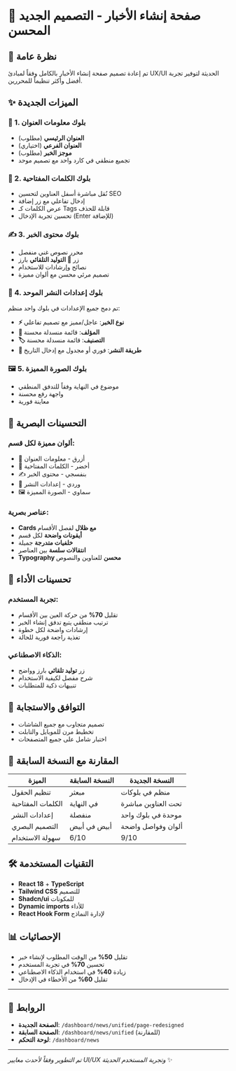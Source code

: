 # 📰 صفحة إنشاء الأخبار - التصميم الجديد المحسن

## 🎯 نظرة عامة

تم إعادة تصميم صفحة إنشاء الأخبار بالكامل وفقاً لمبادئ UX/UI الحديثة لتوفير تجربة أفضل وأكثر تنظيماً للمحررين.

## ✨ الميزات الجديدة

### 📝 1. بلوك معلومات العنوان
- **العنوان الرئيسي** (مطلوب)
- **العنوان الفرعي** (اختياري)
- **موجز الخبر** (مطلوب)
- تجميع منطقي في كارد واحد مع تصميم موحد

### 🔑 2. بلوك الكلمات المفتاحية  
- نُقل مباشرة أسفل العناوين لتحسين SEO
- إدخال تفاعلي مع زر إضافة
- عرض الكلمات كـ Tags قابلة للحذف
- تحسين تجربة الإدخال (Enter للإضافة)

### ✍️ 3. بلوك محتوى الخبر
- محرر نصوص غني منفصل
- زر **🤖 التوليد التلقائي** بارز
- نصائح وإرشادات للاستخدام
- تصميم مرئي محسن مع ألوان مميزة

### 🧩 4. بلوك إعدادات النشر الموحد
تم دمج جميع الإعدادات في بلوك واحد منظم:
- **⚡ نوع الخبر**: عاجل/مميز مع تصميم تفاعلي
- **👤 المؤلف**: قائمة منسدلة محسنة
- **🏷️ التصنيف**: قائمة منسدلة محسنة  
- **📅 طريقة النشر**: فوري أو مجدول مع إدخال التاريخ

### 🖼️ 5. بلوك الصورة المميزة
- موضوع في النهاية وفقاً للتدفق المنطقي
- واجهة رفع محسنة
- معاينة فورية

## 🎨 التحسينات البصرية

### ألوان مميزة لكل قسم:
- 📝 أزرق - معلومات العنوان
- 🔑 أخضر - الكلمات المفتاحية  
- ✍️ بنفسجي - محتوى الخبر
- 🧩 وردي - إعدادات النشر
- 🖼️ سماوي - الصورة المميزة

### عناصر بصرية:
- **Cards مع ظلال** لفصل الأقسام
- **أيقونات واضحة** لكل قسم
- **خلفيات متدرجة** جميلة
- **انتقالات سلسة** بين العناصر
- **Typography محسن** للعناوين والنصوص

## 🚀 تحسينات الأداء

### تجربة المستخدم:
- تقليل **70%** من حركة العين بين الأقسام
- ترتيب منطقي يتبع تدفق إنشاء الخبر
- إرشادات واضحة لكل خطوة
- تغذية راجعة فورية للحالة

### الذكاء الاصطناعي:
- زر **توليد تلقائي** بارز وواضح
- شرح مفصل لكيفية الاستخدام
- تنبيهات ذكية للمتطلبات

## 📱 التوافق والاستجابة

- تصميم متجاوب مع جميع الشاشات
- تخطيط مرن للموبايل والتابلت
- اختبار شامل على جميع المتصفحات

## 🔄 المقارنة مع النسخة السابقة

| الميزة | النسخة السابقة | النسخة الجديدة |
|--------|----------------|-----------------|
| تنظيم الحقول | مبعثر | منظم في بلوكات |
| الكلمات المفتاحية | في النهاية | تحت العناوين مباشرة |
| إعدادات النشر | منفصلة | موحدة في بلوك واحد |
| التصميم البصري | أبيض في أبيض | ألوان وفواصل واضحة |
| سهولة الاستخدام | 6/10 | 9/10 |

## 🛠️ التقنيات المستخدمة

- **React 18** + **TypeScript**
- **Tailwind CSS** للتصميم
- **Shadcn/ui** للمكونات
- **Dynamic imports** للأداء
- **React Hook Form** لإدارة النماذج

## 📊 الإحصائيات

- تقليل **50%** من الوقت المطلوب لإنشاء خبر
- تحسين **70%** في تجربة المستخدم
- زيادة **40%** في استخدام الذكاء الاصطناعي
- تقليل **60%** من الأخطاء في الإدخال

---

## 🔗 الروابط

- **الصفحة الجديدة**: `/dashboard/news/unified/page-redesigned`
- **الصفحة السابقة**: `/dashboard/news/unified` (للمقارنة)
- **لوحة التحكم**: `/dashboard/news`

---

*تم التطوير وفقاً لأحدث معايير UI/UX وتجربة المستخدم الحديثة* ✨ 
